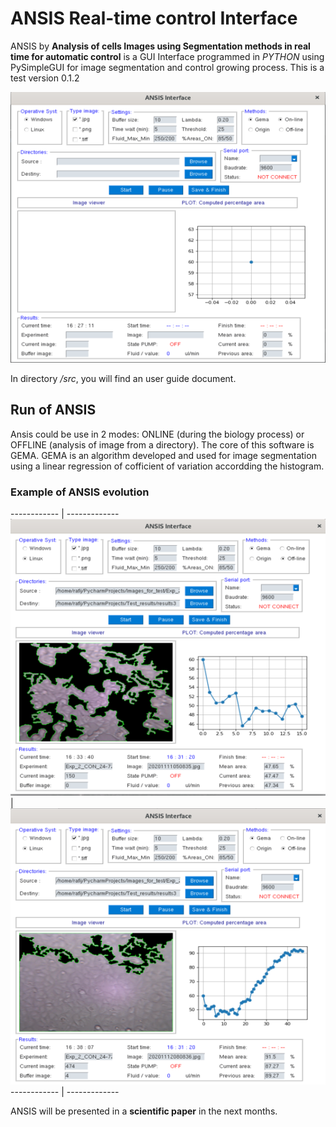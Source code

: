 # ANSIS Real-time control Interface
ANSIS by **Analysis of cells Images using Segmentation methods in real time for automatic control** is a GUI Interface programmed in *PYTHON* using PySimpleGUI for image segmentation and control growing process. 
This is a test version 0.1.2

![image info](./src/ima1.png)

In directory */src*, you will find an user guide document.

## Run of ANSIS
Ansis could be use in 2 modes: ONLINE (during the biology process) or OFFLINE (analysis of image from a directory). The core of this software is GEMA. GEMA is an algorithm developed and used for image segmentation using a linear regression of cofficient of variation accordding the histogram. 

### Example of ANSIS evolution

------------ | -------------
![image info](./src/ima2.png) | ![image info](./src/ima4.png)
------------ | -------------


ANSIS will be presented in a **scientific paper** in the next months.
